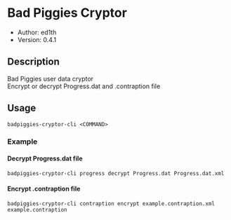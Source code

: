 # Bad Piggies Cryptor

* Author: ed1th
* Version: 0.4.1

## Description
Bad Piggies user data cryptor<br>
Encrypt or decrypt Progress.dat and .contraption file

## Usage
`badpiggies-cryptor-cli <COMMAND>`

### Example
#### Decrypt Progress.dat file
`badpiggies-cryptor-cli progress decrypt Progress.dat Progress.dat.xml`
#### Encrypt .contraption file
`badpiggies-cryptor-cli contraption encrypt example.contraption.xml example.contraption`